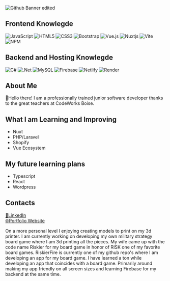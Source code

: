 ![Github Banner edited](https://github.com/EricTimRussell/EricTimRussell/assets/99972346/be62dcee-3743-4302-ab20-145cd58a262b)


<h2>
 Frontend Knowlegde
</h2>
 
![JavaScript](https://img.shields.io/badge/javascript-%23323330.svg?style=for-the-badge&logo=javascript&logoColor=%23F7DF1E)
![HTML5](https://img.shields.io/badge/html5-%23E34F26.svg?style=for-the-badge&logo=html5&logoColor=white)
![CSS3](https://img.shields.io/badge/css3-%231572B6.svg?style=for-the-badge&logo=css3&logoColor=white)
![Bootstrap](https://img.shields.io/badge/bootstrap-%238511FA.svg?style=for-the-badge&logo=bootstrap&logoColor=white)
![Vue.js](https://img.shields.io/badge/vuejs-%2335495e.svg?style=for-the-badge&logo=vuedotjs&logoColor=%234FC08D)
![Nuxtjs](https://img.shields.io/badge/Nuxt-002E3B?style=for-the-badge&logo=nuxtdotjs&logoColor=#00DC82)
![Vite](https://img.shields.io/badge/vite-%23646CFF.svg?style=for-the-badge&logo=vite&logoColor=white)
![NPM](https://img.shields.io/badge/NPM-%23CB3837.svg?style=for-the-badge&logo=npm&logoColor=white)

<h2>
Backend and Hosting Knowlegde
</h2>
 
![C#](https://img.shields.io/badge/c%23-%23239120.svg?style=for-the-badge&logo=c-sharp&logoColor=white)
![.Net](https://img.shields.io/badge/.NET-5C2D91?style=for-the-badge&logo=.net&logoColor=white)
![MySQL](https://img.shields.io/badge/mysql-%2300f.svg?style=for-the-badge&logo=mysql&logoColor=white)
![Firebase](https://img.shields.io/badge/firebase-%23039BE5.svg?style=for-the-badge&logo=firebase)
![Netlify](https://img.shields.io/badge/netlify-%23000000.svg?style=for-the-badge&logo=netlify&logoColor=#00C7B7)
![Render](https://img.shields.io/badge/Render-%46E3B7.svg?style=for-the-badge&logo=render&logoColor=white)

<h2>
About Me
</h2>

<p>
 👋Hello there! I am a professionally trained junior software developer thanks to the great teachers at CodeWorks Boise.

<h2>
What I am Learning and Improving
</h2>
<ul>
  <li>Nuxt</li>
  <li>PHP/Laravel</li>
  <li>Shopify</li>
  <li>Vue Ecosystem</li>
</ul>

<h2>
My future learning plans
</h2>
<ul>
  <li>Typescript</li>
  <li>React</li>
  <li>Wordpress</li>
</ul>

<h2>
Contacts
</h2>
<a href="https://www.linkedin.com/in/eric-tim-russell/" target="_blank">
💼LinkedIn
</a>
<br>
<a href="https://erictim-portfolio.netlify.app/" target="_blank"> 
🌐Portfolio Website
</a>

<p>
</p>
 
<p>
 On a more personal level I enjoying creating models to print on my 3d printer. I am currently working on developing my own military strategy board game where I am 3d printing all the pieces. My wife came up with the code name Riskier for my board game in honor of RISK one of my favorite board games. RiskierFire is currently one of my github repo's where I am developing an app for my board game. I have learned a ton while developing an app that coincides with a board game. Primarily around making my app friendly on all screen sizes and learning Firebase for my backend at the same time. 
</p>
